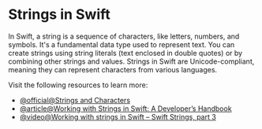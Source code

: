 # Strings in Swift

In Swift, a string is a sequence of characters, like letters, numbers, and symbols. It's a fundamental data type used to represent text. You can create strings using string literals (text enclosed in double quotes) or by combining other strings and values. Strings in Swift are Unicode-compliant, meaning they can represent characters from various languages.

Visit the following resources to learn more:

- [@official@Strings and Characters](https://docs.swift.org/swift-book/documentation/the-swift-programming-language/stringsandcharacters/)
- [@article@Working with Strings in Swift: A Developer’s Handbook](https://vikramios.medium.com/strings-in-swift-76a21b4268c6)
- [@video@Working with strings in Swift – Swift Strings, part 3](https://www.youtube.com/watch?v=AthqAjYhZLw)